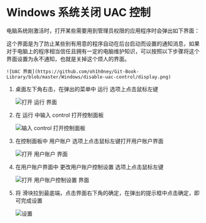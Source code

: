 # Windows 系统关闭 UAC 控制

电脑系统刚激活时，打开某些需要用到管理员权限的应用程序时会弹出如下界面：

这个界面是为了防止某些别有用意的程序自动在后台启动而设置的通知消息，如果对于电脑上的程序相当信任且拥有一定的电脑维护知识，可以按照以下步骤将这个界面设置为永不通知，也就是关掉这个烦人的界面。

    ![UAC 界面](https://github.com/oh1h0ney/Git-Book-Library/blob/master/Windows/disable-uac-control/display.png)

1. 桌面左下角右击，在弹出的菜单中 运行 选项上点击鼠标左键

    ![打开 运行 界面](https://github.com/oh1h0ney/Git-Book-Library/blob/master/Windows/disable-uac-control/open_run.png)

2. 在 运行 中输入 control 打开控制面板

    ![输入 control 打开控制面板](https://github.com/oh1h0ney/Git-Book-Library/blob/master/Windows/disable-uac-control/enter_control.png)

3. 在控制面板中 用户账户 选项上点击鼠标左键打开用户账户界面

    ![打开 用户账户 界面](https://github.com/oh1h0ney/Git-Book-Library/blob/master/Windows/disable-uac-control/open_user_acount.png)

4. 在用户账户界面中 更改用户账户控制设置 选项上点击鼠标左键

    ![打开 用户账户控制设置 界面](https://github.com/oh1h0ney/Git-Book-Library/blob/master/Windows/disable-uac-control/open_user_setting.png)

5. 将 滑块拉到最底端，点击界面右下角的确定，在弹出的提示框中点击确定，即可完成设置

    ![设置](https://github.com/oh1h0ney/Git-Book-Library/blob/master/Windows/disable-uac-control/apply_setting.png)